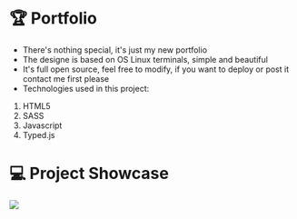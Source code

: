 # 🏆 Portfolio
- There's nothing special, it's just my new portfolio
- The designe is based on OS Linux terminals, simple and beautiful
- It's full open source, feel free to modify, if you want to deploy or post it contact me first please 
- Technologies used in this project:
1. HTML5
2. SASS
3. Javascript
4. Typed.js

# 💻 Project Showcase

<img src="https://media.discordapp.net/attachments/1121210969352310966/1150534759282393098/image.png?width=984&height=191">

